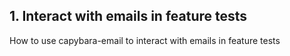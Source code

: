 ## 1. Interact with emails in feature tests
How to use capybara-email to interact with emails in feature tests